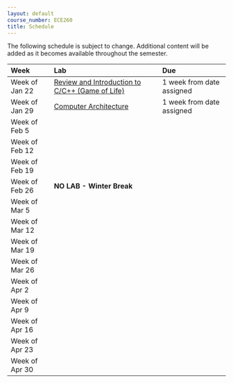 ```yaml
---
layout: default
course_number: ECE260
title: Schedule
---
```


The following schedule is subject to change.
Additional content will be added as it becomes available throughout the semester.<br>


**Week**       | **Lab**                                                                |  **Due**                                                                                                                   
:--------------|:-----------------------------------------------------------------------|:--------------------------    
Week of Jan 22 |  [Review and Introduction to C/C++ (Game of Life)](labs/lab01.html)    |  1 week from date assigned  <!-- [Review and Introduction to C/C++](labs/lab01.html) -->                                           
Week of Jan 29 |  [Computer Architecture](labs/lab02.html)                              |  1 week from date assigned  <!-- [Computer Architecture](labs/lab02.html) -->
Week of Feb 5  |                                                                                                                                       |  <!-- [Intro to MIPS Assembly](https://drive.google.com/a/ycp.edu/file/d/0B36p-YmqpYFWME9NTEw1SWJEUG8/view?usp=sharing) -->
Week of Feb 12 |                                                                                                                                       |  <!-- [Branching and Conditional Assembly](https://drive.google.com/a/ycp.edu/file/d/0B36p-YmqpYFWNzd0M3NTX0VpU2M/view?usp=sharing) -->
Week of Feb 19 |                                                                                                                                       |    
Week of Feb 26 |  **NO LAB - Winter Break**                                                                                                            |
Week of Mar 5  |                                                                                                                                       |  <!-- [MIPS Procedures](https://drive.google.com/a/ycp.edu/file/d/0B36p-YmqpYFWRmJFcWpJQndaVVE/view?usp=sharing) -->
Week of Mar 12 |                                                                                                                                       |  <!-- Continue working on Lab #5 -->
Week of Mar 19 |                                                                                                                                       |  <!-- [Introduction to Floating-Point Operations](https://drive.google.com/a/ycp.edu/file/d/0B36p-YmqpYFWU09zTXAwVktOQ1k/view?usp=sharing) -->
Week of Mar 26 |                                                                                                                                       |  <!-- [More Fun with Floats](https://drive.google.com/a/ycp.edu/file/d/0B36p-YmqpYFWVHExb18xT0RMMUE/view?usp=sharing) -->
Week of Apr 2  |                                                                                                                                       |  <!-- [Introduction to ARM Assembly](https://drive.google.com/a/ycp.edu/file/d/0B36p-YmqpYFWbEg1Ni1qQlJCejA/view?usp=sharing) -->
Week of Apr 9  |                                                                                                                                       |  <!-- EXAM WEEK - no lab -->
Week of Apr 16 |                                                                                                                                       |
Week of Apr 23 |                                                                                                                                       |  <!-- [Loop and Function Optimization](https://drive.google.com/a/ycp.edu/file/d/0B36p-YmqpYFWdlFXekN2cTZFZWM/view?usp=sharing) -->
Week of Apr 30 |                                                                                                                                       |
